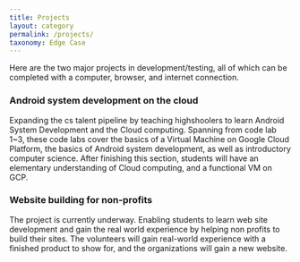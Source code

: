 ```yaml
---
title: Projects
layout: category
permalink: /projects/
taxonomy: Edge Case
---
```

Here are the two major projects in development/testing, all of which can be completed with a computer, browser, and internet connection.

### Android system development on the cloud
Expanding the cs talent pipeline by teaching highshoolers to learn Android System Development and the Cloud computing. Spanning from code lab 1~3, these code labs cover the basics of a Virtual Machine on Google Cloud Platform, the basics of Android system development, as well as introductory computer science. After finishing this section, students will have an elementary understanding of Cloud computing, and a functional VM on GCP.

### Website building for non-profits 
The project is currently underway. Enabling students to learn web site development and gain the real world experience by helping non profits to build their sites. The volunteers will gain real-world experience with a finished product to show for, and the organizations will gain a new website.
